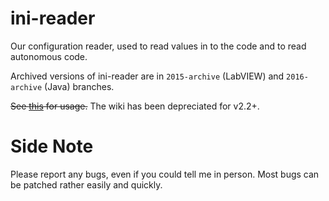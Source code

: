# ini-reader

Our configuration reader, used to read values in to the code and to read autonomous code.

Archived versions of ini-reader are in `2015-archive` (LabVIEW) and `2016-archive` (Java) branches.

~~See [this](https://github.com/first-team-1699/ini-reader/wiki) for usage.~~ The wiki has been depreciated for v2.2+.

# Side Note

Please report any bugs, even if you could tell me in person. Most bugs can be patched rather easily and quickly.
